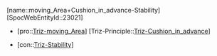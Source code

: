 ﻿---
type: TrizContradiction
aliases:
- moving_Area+Cushion_in_advance-Stability
license: CC BY-SA 4.0
copyright: https://github.com/SpocWeb
IsDeleted: false
IsReadOnly: false
Confidential: public
tags: 
- Triz/Contradiction
---
[name::moving_Area+Cushion_in_advance-Stability]
[SpocWebEntityId::23021]
+ [pro::[Triz-moving_Area](tech/Triz/Parameter/Triz-moving_Area.md)]
[Triz-Principle::[Triz-Cushion_in_advance](tech/Triz/Principle/Triz-Cushion_in_advance.md)]
- [con::[Triz-Stability](tech/Triz/Parameter/Triz-Stability.md)]

